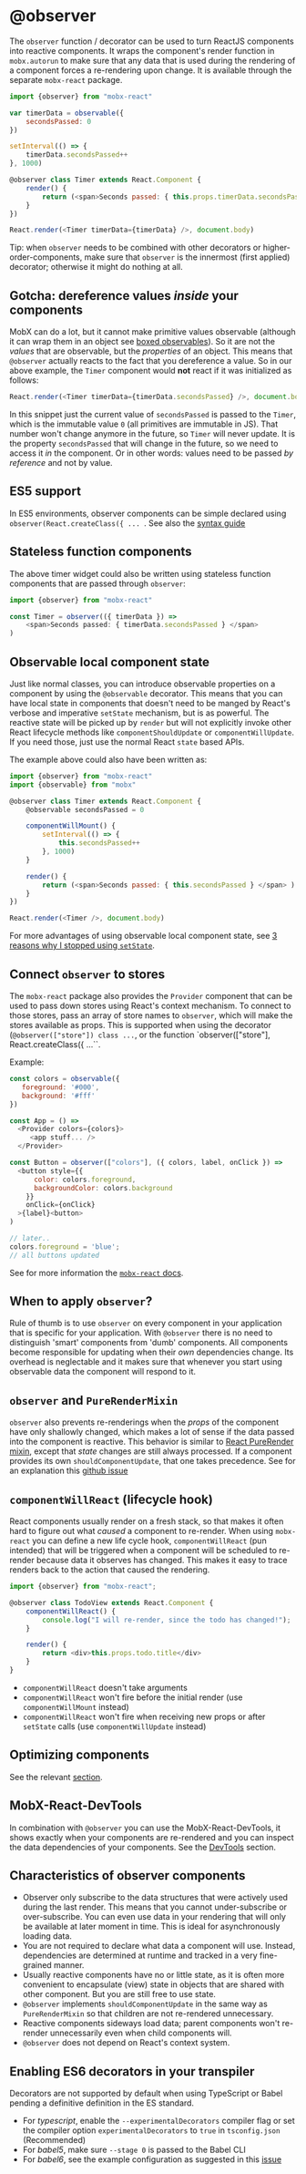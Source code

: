 # @observer

The `observer` function / decorator can be used to turn ReactJS components into reactive components.
It wraps the component's render function in `mobx.autorun` to make sure that any data that is used during the rendering of a component forces a re-rendering upon change.
It is available through the separate `mobx-react` package.

```javascript
import {observer} from "mobx-react"

var timerData = observable({
	secondsPassed: 0
})

setInterval(() => {
	timerData.secondsPassed++
}, 1000)

@observer class Timer extends React.Component {
	render() {
		return (<span>Seconds passed: { this.props.timerData.secondsPassed } </span> )
	}
})

React.render(<Timer timerData={timerData} />, document.body)
```

Tip: when `observer` needs to be combined with other decorators or higher-order-components, make sure that `observer` is the innermost (first applied) decorator;
otherwise it might do nothing at all.

## Gotcha: dereference values _inside_ your components
MobX can do a lot, but it cannot make primitive values observable (although it can wrap them in an object see [boxed observables](boxed.md)).
So it are not the _values_ that are observable, but the _properties_ of an object. This means that `@observer` actually reacts to the fact that you dereference a value.
So in our above example, the `Timer` component would **not** react if it was initialized as follows:

```javascript
React.render(<Timer timerData={timerData.secondsPassed} />, document.body)
```
In this snippet just the current value of `secondsPassed` is passed to the `Timer`, which is the immutable value `0` (all primitives are immutable in JS).
That number won't change anymore in the future, so `Timer` will never update. It is the property `secondsPassed` that will change in the future,
so we need to access it *in* the component. Or in other words: values need to be passed _by reference_ and not by value.

## ES5 support

In ES5 environments, observer components can be simple declared using `observer(React.createClass({ ... `. See also the [syntax guide](../best/syntax.md)

## Stateless function components

The above timer widget could also be written using stateless function components that are passed through `observer`:

```javascript
import {observer} from "mobx-react"

const Timer = observer(({ timerData }) =>
	<span>Seconds passed: { timerData.secondsPassed } </span>
)
```

## Observable local component state

Just like normal classes, you can introduce observable properties on a component by using the `@observable` decorator.
This means that you can have local state in components that doesn't need to be manged by React's verbose and imperative `setState` mechanism, but is as powerful.
The reactive state will be picked up by `render` but will not explicitly invoke other React lifecycle methods like `componentShouldUpdate` or `componentWillUpdate`.
If you need those, just use the normal React `state` based APIs.

The example above could also have been written as:

```javascript
import {observer} from "mobx-react"
import {observable} from "mobx"

@observer class Timer extends React.Component {
	@observable secondsPassed = 0

	componentWillMount() {
		setInterval(() => {
			this.secondsPassed++
		}, 1000)
	}

	render() {
		return (<span>Seconds passed: { this.secondsPassed } </span> )
	}
})

React.render(<Timer />, document.body)
```

For more advantages of using observable local component state, see [3 reasons why I stopped using `setState`](https://medium.com/@mweststrate/3-reasons-why-i-stopped-using-react-setstate-ab73fc67a42e).

## Connect `observer` to stores

The `mobx-react` package also provides the `Provider` component that can be used to pass down stores using React's context mechanism. 
To connect to those stores, pass an array of store names to `observer`, which will make the stores available as props.
This is supported when using the decorator (`@observer(["store"]) class ...`, or the function `observer(["store"], React.createClass({ ...``.

Example: 

```javascript
const colors = observable({
   foreground: '#000',
   background: '#fff'
})

const App = () =>
  <Provider colors={colors}>
     <app stuff... />
  </Provider>

const Button = observer(["colors"], ({ colors, label, onClick }) => 
  <button style={{
      color: colors.foreground,
      backgroundColor: colors.background
    }}
    onClick={onClick}
  >{label}<button>
)

// later..
colors.foreground = 'blue';
// all buttons updated
```

See for more information the [`mobx-react` docs](https://github.com/mobxjs/mobx-react#provider-experimental).


## When to apply `observer`?

Rule of thumb is to use `observer` on every component in your application that is specific for your application.
With `@observer` there is no need to distinguish 'smart' components from 'dumb' components.
All components become responsible for updating when their _own_ dependencies change.
Its overhead is neglectable and it makes sure that whenever you start using observable data the component will respond to it.

## `observer` and `PureRenderMixin`
`observer` also prevents re-renderings when the *props* of the component have only shallowly changed, which makes a lot of sense if the data passed into the component is reactive.
This behavior is similar to [React PureRender mixin](https://facebook.github.io/react/docs/pure-render-mixin.html), except that *state* changes are still always processed.
If a component provides its own `shouldComponentUpdate`, that one takes precedence.
See for an explanation this [github issue](https://github.com/mobxjs/mobx/issues/101)

## `componentWillReact` (lifecycle hook)

React components usually render on a fresh stack, so that makes it often hard to figure out what _caused_ a component to re-render.
When using `mobx-react` you can define a new life cycle hook, `componentWillReact` (pun intended) that will be triggered when a component will be scheduled to re-render because
data it observes has changed. This makes it easy to trace renders back to the action that caused the rendering.

```javascript
import {observer} from "mobx-react";

@observer class TodoView extends React.Component {
    componentWillReact() {
        console.log("I will re-render, since the todo has changed!");    
    }

    render() {
        return <div>this.props.todo.title</div>   
    }   
}
```

* `componentWillReact` doesn't take arguments
* `componentWillReact` won't fire before the initial render (use `componentWillMount` instead)
* `componentWillReact` won't fire when receiving new props or after `setState` calls (use `componentWillUpdate` instead)

## Optimizing components

See the relevant [section](../best/react-performance.md).

## MobX-React-DevTools

In combination with `@observer` you can use the MobX-React-DevTools, it shows exactly when your components are re-rendered and you can inspect the data dependencies of your components.
See the [DevTools](../best/devtools.md) section.

## Characteristics of observer components

* Observer only subscribe to the data structures that were actively used during the last render. This means that you cannot under-subscribe or over-subscribe. You can even use data in your rendering that will only be available at later moment in time. This is ideal for asynchronously loading data.
* You are not required to declare what data a component will use. Instead, dependencies are determined at runtime and tracked in a very fine-grained manner.
* Usually reactive components have no or little state, as it is often more convenient to encapsulate (view) state in objects that are shared with other component. But you are still free to use state.
* `@observer` implements `shouldComponentUpdate` in the same way as `PureRenderMixin` so that children are not re-rendered unnecessary.
* Reactive components sideways load data; parent components won't re-render unnecessarily even when child components will.
* `@observer` does not depend on React's context system.

## Enabling ES6 decorators in your transpiler

Decorators are not supported by default when using TypeScript or Babel pending a definitive definition in the ES standard.
* For _typescript_, enable the `--experimentalDecorators` compiler flag or set the compiler option `experimentalDecorators` to `true` in `tsconfig.json` (Recommended)
* For _babel5_, make sure `--stage 0` is passed to the Babel CLI
* For _babel6_, see the example configuration as suggested in this [issue](https://github.com/mobxjs/mobx/issues/105)
